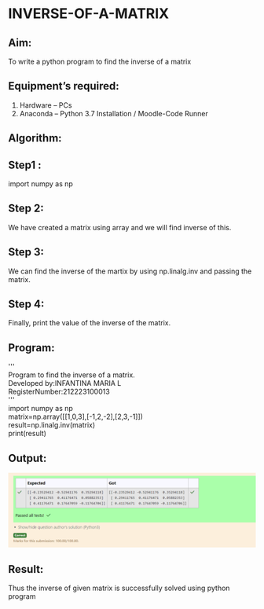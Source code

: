 # INVERSE-OF-A-MATRIX
## Aim:
To write a python program to find the inverse of a matrix
## Equipment’s required:
1. 	Hardware – PCs
2. 	Anaconda – Python 3.7 Installation / Moodle-Code Runner
## Algorithm:
## Step1 :
import numpy as np

## Step 2:
We have created a matrix using array and we will find inverse of this.

## Step 3:
We can find the inverse of the martix by using np.linalg.inv and passing the matrix.

## Step 4:
Finally, print the value of the inverse of the matrix. 

## Program:
'''\
Program to find the inverse of a matrix.\
Developed by:INFANTINA MARIA L \
RegisterNumber:212223100013\
'''\
import numpy as np\
matrix=np.array([[1,0,3],[-1,2,-2],[2,3,-1]])\
result=np.linalg.inv(matrix)\
print(result)
## Output:
![alt text](<Screenshot 2024-04-10 231359.png>)
## Result:
Thus the inverse of given matrix is successfully solved using python program

